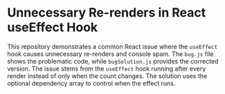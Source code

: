 # Unnecessary Re-renders in React useEffect Hook

This repository demonstrates a common React issue where the `useEffect` hook causes unnecessary re-renders and console spam.  The `bug.js` file shows the problematic code, while `bugSolution.js` provides the corrected version.  The issue stems from the `useEffect` hook running after every render instead of only when the count changes.  The solution uses the optional dependency array to control when the effect runs.